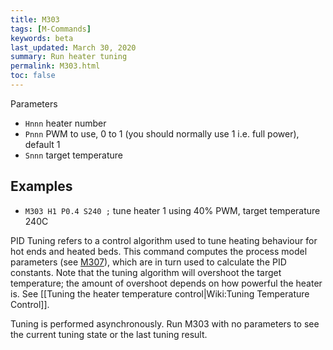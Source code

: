 ```yaml
---
title: M303
tags: [M-Commands] 
keywords: beta 
last_updated: March 30, 2020 
summary: Run heater tuning 
permalink: M303.html
toc: false 
---
```



Parameters

* `Hnnn` heater number
* `Pnnn` PWM to use, 0 to 1 (you should normally use 1 i.e. full power), default 1
* `Snnn` target temperature

## Examples

* ` M303 H1 P0.4 S240 ; `  tune heater 1 using 40% PWM, target temperature 240C

PID Tuning refers to a control algorithm used to tune heating behaviour for hot ends and heated beds. This command computes the process model parameters (see [M307](M307.html)), which are in turn used to calculate the PID constants. Note that the tuning algorithm will overshoot the target temperature; the amount of overshoot depends on how powerful the heater is.  See [[Tuning the heater temperature control|Wiki:Tuning Temperature Control]].

Tuning is performed asynchronously. Run M303 with no parameters to see the current tuning state or the last tuning result.

